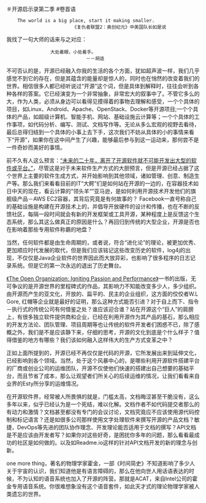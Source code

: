 ＃开源启示录第二季
#卷首语

        The world is a big place, start it making smaller. 
                            《复仇者联盟2：奥创纪元》中美国队长如是说

我找了一句大师的话来与之对应：

                    大处着眼，小处着手。
                                 －－胡适

不可否认的是，开源已经融入你我的生活的各个方面，犹如超声波一样，我们几乎感觉不到它的存在，但是其蕴含的能量却是惊人的，同时也在悄然的改变着我们的世界。相信很多人都已经听说过“开源”这个词，但是具体到解释时，往往会听到各种各样的答案。它已经演变为一个非常抽象，非常宏大的叙事中了。不管它多么的大，作为人类，必须从身边可以看得见摸得着的事物去理解和感受，一个个具体的项目，如Linux、Android、Apache、OpenStack、Docker等开源项目;一个个具体的产品，如超级计算机、智能手机、网站、基础设施云计算等；一个个具体的工作事项，如代码分析、编写、测试、文档写作等。无论从多么宏观的视野去看待，最后总得归结到一个具体的小事上去下手，这次我们不妨从具体的小的事情来看下“开源”，如果你在这中间产生了兴趣，能够最后参与到这一运动来，那何尝不是一件奇妙而美好的事情。

前不久有人这么预言：[“未来的二十年，离开了开源软件就不可能开发出大型的软件或平台。”](http://osdelivers.blackducksoftware.com/2015/05/12/the-three-waves-of-open-source-development/)，尽管这是对于未来软件生产方式的大胆预言，但是开源已经占据了这个世界上主要的软件生成方式，并开始影响到其他领域，诸如管理、创意、制造生产等。那么我们来看看目前的IT“大鳄”们是如何站在开源的一边的，在容器技术如日中天的现在，看云计算的”领头羊“”亚马逊，是如何利用开源技术开发他们的旗舰级产品－AWS EC2容器，其背后究竟是有何故事的？ Facebook一直号称自己的基础设施是构建在开源技术上的，并倡导开放硬件的设计和传播，也在不断的反馈社区，每隔一段时间就会有新的开发框架或工具开源，某种程度上是反馈这个生态系统，那么其这么做真正的原因是什么？再回归到传统的大型企业，开源是否也在影响着那些专用软件称霸的地盘？

当然，任何软件都是由生命周期的，或者说，符合“进化论”的理论，被更加优秀、更加顺应时代发展的取代，但是我们应该铭记这些改变历史的软件，log4j的出现，不仅仅是Java企业软件的世界因此而大放异彩，也影响了很多程序的日志记录系统。但是它的第一次永远的退出了历史舞台。


[《The Open Organization: Igniting Passion and Performance》](http://www.amazon.com/The-Open-Organization-Igniting-Performance/dp/1625275277)一书的出版，无可争议的是开源世界的里程碑式的作品，其影响力不知能改变多少人，多少组织。由开源而产生的亚文化，开放的、扁平的、民主的企业组织，这方面的佼佼者W.L Gore, 红帽等企业就是最好的证明，那么这种方式能否引进？对于自上而下、指令－执行式的传统公司有何借鉴之处？谁应该迎合谁？站在开源这个“巨人”的肩膀上，有很多独立软件提供商和企业，已经在利用开源作为其产品的基石，那么相应的开发方法论、团队管理、项目周期等也让传统的软件开发者们困惑不已，除了感概之外，我们是不是应该静下来，仔细的思考，开源的文化到底是个什么样子？值得借鉴的地方有哪些？我们该如何融入这样伟大的生产方式变革之中？

正如上面所提到的，开源已经不再仅仅是代码的开源，它所发展出来到延伸文化，已经影响到各个领域。当然，处于这个风暴中心的，是哪些利用开源软件搭建平台的厂商或创业公司的运维团队，开源不仅使他们快速的搭建出自己想要的基础平台，而且节省了成本，那么让观望者们所关心的后续运维的情况，让我们看看来自业界的Esty所分享的运维情况。

在开源软件界，经常被人所畏惧的就是，门槛太高，文档晦涩甚至干脆没有，这么多年以来，似乎已经认为是一个死结，难以化解。文档作者不如代码提交者那么的有动力和激情？文档甚至都没有专门的会议讨论，文档究竟应不应该使用源代码控制和标记语言？还是如很多公司那样使用文字处理软件来撰写开源的产品文档？敏捷，DevOps等先进的团队协作理念、开发理论能否适用于文档的撰写？API文档是不是应该由开发者写？如果你对这些好奇，是困扰你多年的问题，那么看看最成功的社区是如何做的。以及如Readme.io这样的针对API文档开发的新的理念与创新。

one more thing，著名的物理学家霍金，一部《时间简史》不知道影响了多少人关于宇宙的认识，我们知道他是有语言障碍的，那么在他向世人用话语表达的时候，不为认知的语音系统也加入了开源的阵营。那就是ACAT，来自Intel公司的霍金专用语音系统。你很难想象没有这个语音套件，如此天才式的理论物理学家被人类遗忘的世界。



